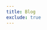```yaml
---
title: Blog
exclude: true
---
```


<BlogPostList
  :pages="$site.pages"
  :page-size="$site.themeConfig.pageSize"
  :start-page="$site.themeConfig.startPage"
/>
